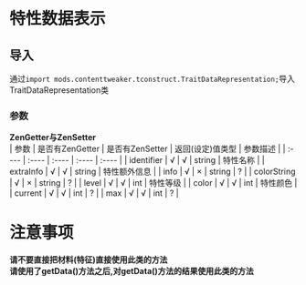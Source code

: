 # 特性数据表示  

## 导入  
通过`import mods.contenttweaker.tconstruct.TraitDataRepresentation;`导入TraitDataRepresentation类  

### 参数
**ZenGetter与ZenSetter**  
| 参数 | 是否有ZenGetter | 是否有ZenSetter | 返回(设定)值类型 | 参数描述 |
| :---- | :---- | :---- | :---- | :---- |
| identifier | √ | √ | string | 特性名称 |
| extraInfo | √ | √ | string | 特性额外信息 |
| info | √ | × | string | ? |
| colorString | √ | × | string | ? |
| level | √ | √ | int | 特性等级 | 
| color | √ | √ | int | 特性颜色 |
| current | √ | √ | int | ? |
| max | √  | √ | int | ? |

# 注意事项
**请不要直接把材料(特征)直接使用此类的方法**  
**请使用了getData()方法之后,对getData()方法的结果使用此类的方法**  